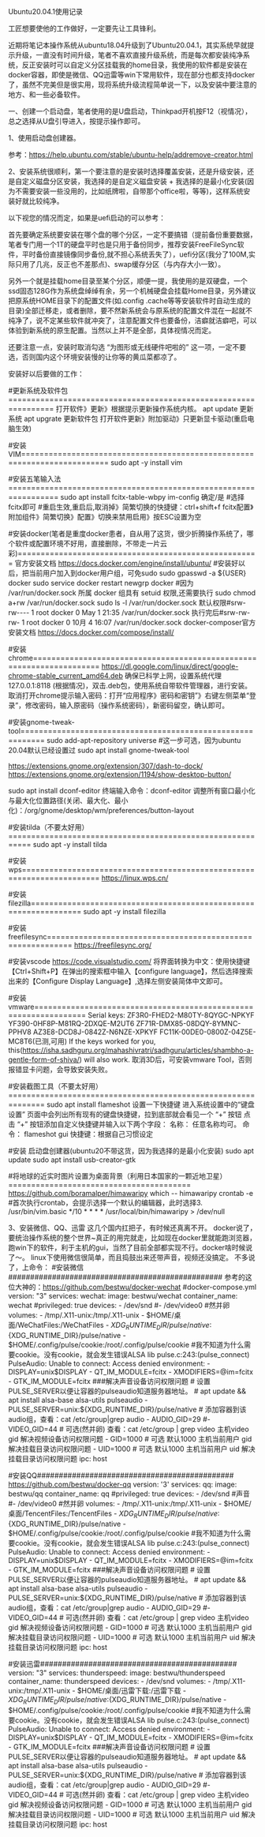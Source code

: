 Ubuntu20.04.1使用记录

工匠想要使他的工作做好，一定要先让工具锋利。

近期将笔记本操作系统从ubuntu18.04升级到了Ubuntu20.04.1，其实系统早就提示升级，一直没有时间升级，笔者不喜欢直接升级系统，而是每次都安装纯净系统，反正安装时可以自定义分区挂载我的home目录，我使用的软件都是安装在docker容器，即使是微信、QQ迅雷等win下常用软件，现在部分也都支持docker了，虽然不完美但是很实用，现将系统升级流程简单说一下，以及安装中要注意的地方、和一些必备软件。

一、创建一个启动盘，笔者使用的是U盘启动，Thinkpad开机按F12（视情况），总之选择从U盘引导进入，按提示操作即可。

1、使用启动盘创建器。
  
  参考：https://help.ubuntu.com/stable/ubuntu-help/addremove-creator.html

2、安装系统很顺利，第一个要注意的是安装时选择覆盖安装，还是升级安装，还是自定义磁盘分区安装，我选择的是自定义磁盘安装 + 我选择的是最小化安装(因为不需要安装一些没用的，比如纸牌啦，自带那个office啦，等等)，这样系统安装好就比较纯净。

  以下视您的情况而定，如果是uefi启动的可以参考：
  
  首先要确定系统要安装在哪个盘的哪个分区，一定不要搞错（提前备份重要数据，笔者专门用一个1T的硬盘平时也是只用于备份同步，推荐安装FreeFileSync软件，平时备份直接镜像同步备份,就不担心系统丢失了），uefi分区(我分了100M,实际只用了几兆，反正也不差那点)、swap缓存分区（与内存大小一致）。
  
  另外一个就是挂载home目录至某个分区，顺便一提，我使用的是双硬盘，一个ssd固态128G作为系统盘绰绰有余，另一个机械硬盘会挂载Home目录，另外建议把原系统HOME目录下的配置文件(如.config .cache等等安装软件时自动生成的目录)全部迁移走，或者删除，要不然新系统会与原系统的配置文件混在一起就不纯净了，说不定某些软件就冲突了，注意配置文件也要备份，洁癖就洁癖吧，可以体验到新系统的原生配置。当然以上并不是全部，具体视情况而定。
  
  还要注意一点，安装时取消勾选 “为图形或无线硬件吧啦的” 这一项，一定不要选，否则国内这个环境安装慢的让你等的黄瓜菜都凉了。
  
  安装好以后要做的工作：
  
  #更新系统及软件包================================================================
  打开软件》更新》根据提示更新操作系统内核。
  apt update 更新系统
  apt upgrate 更新软件包
  打开软件更新》附加驱动》只更新显卡驱动(重启电脑生效)

  #安装VIM=========================================================================
  sudo apt -y install vim
  
  #安装五笔输入法=================================================================
  sudo apt install fcitx-table-wbpy
  im-config 确定/是
  #选择fcitx即可
  #重启生效,重启后,取消掉》简繁切换的快捷键：ctrl+shift+f fcitx配置》附加组件》简繁切换》配置》切换来禁用启用》按ESC设置为空
  
  #安装docker(笔者是重度docker患者，自从用了这货，很少折腾操作系统了，哪个软件或配置环境不好用，直接删除，不带走一片云彩)=====================================================
  官方安装文档 https://docs.docker.com/engine/install/ubuntu/
  #安装好以后，把当前用户加入到docker用户组，可免sudo
  sudo gpasswd -a ${USER} docker
  sudo service docker restart
  newgrp docker
  #因为 /var/run/docker.sock 所属 docker 组具有 setuid 权限,还需要执行 sudo chmod a+rw /var/run/docker.sock
  sudo ls -l /var/run/docker.sock
  默认权限#srw-rw---- 1 root docker 0 May  1 21:35 /var/run/docker.sock
  执行完后#srw-rw-rw- 1 root docker 0 10月  4 16:07 /var/run/docker.sock
  docker-composer官方安装文档 https://docs.docker.com/compose/install/
  
  #安装chrome=====================================================================
  https://dl.google.com/linux/direct/google-chrome-stable_current_amd64.deb
  确保已科学上网，设置系统代理127.0.0.1:8118 (根据情况)，双击.deb包，使用系统自带软件管理器，进行安装。
  取消打开chrome提示输入密码：打开“应用程序》密码和密钥”》右键左侧菜单“登录”，修改密码，输入原密码（操作系统密码），新密码留空，确认即可。
  
  #安装gnome-tweak-tool===========================================================
  sudo add-apt-repository universe #这一步可选，因为ubuntu 20.04默认已经设置过
  sudo apt install gnome-tweak-tool

  https://extensions.gnome.org/extension/307/dash-to-dock/
  https://extensions.gnome.org/extension/1194/show-desktop-button/

  sudo apt install dconf-editor
  终端输入命令：dconf-editor
  调整所有窗口最小化与最大化位置路径(关闭、最大化、最小化)：/org/gnome/desktop/wm/preferences/button-layout
  
  #安装tilda（不要太好用）===========================================================
  sudo apt -y install tilda

  #安装wps=======================================================================
  https://linux.wps.cn/

  #安装filezilla=================================================================
  sudo apt -y install filezilla

  #安装freefilesync===========================================================
  https://freefilesync.org/
  
  #安装vscode
  https://code.visualstudio.com/
  将界面转换为中文：使用快捷键【Ctrl+Shift+P】在弹出的搜索框中输入【configure language】，然后选择搜索出来的【Configure Display Language】,选择左侧安装简体中文即可。
  
  #安装vmware=================================================================
  Serial keys:
  ZF3R0-FHED2-M80TY-8QYGC-NPKYF
  YF390-0HF8P-M81RQ-2DXQE-M2UT6
  ZF71R-DMX85-08DQY-8YMNC-PPHV8
  AZ3E8-DCD8J-0842Z-N6NZE-XPKYF
  FC11K-00DE0-0800Z-04Z5E-MC8T6(已测,可用)
  If the keys worked for you, this(https://isha.sadhguru.org/mahashivratri/sadhguru/articles/shambho-a-gentle-form-of-shiva/) will also work.
  取消3D后，可安装vmware Tool，否则报错显卡问题，会导致安装失败。
  
  #安装截图工具（不要太好用）==============================================================
  sudo apt install flameshot
  设置一下快捷键
  进入系统设置中的“键盘设置” 页面中会列出所有现有的键盘快捷键，拉到底部就会看见一个 “+” 按钮 点击 “+” 按钮添加自定义快捷键并输入以下两个字段：
  名称： 任意名称均可。
  命令： flameshot gui
  快捷键：根据自己习惯设定
  
  #安装 启动盘创建器(ubuntu20不带这货，因为我选择的是最小化安装)
  sudo apt update
  sudo apt install usb-creator-gtk

  #将地球的近实时图片设置为桌面背景（利用日本国家的一颗近地卫星）========================================
  https://github.com/boramalper/himawaripy
  which -- himawaripy
  crontab -e
  #首次执行crontab，会提示选择一个默认的编辑器，此时选择3. /usr/bin/vim.basic
  */10 * * * * /usr/local/bin/himawaripy > /dev/null

3、安装微信、QQ、迅雷 这几个国内扛把子，有时候还真离不开。
  docker说了，要统治操作系统的整个世界~真正的用完就走，比如现在docker里就能跑浏览器，跑win下的软件，利于主机的gui，当然了目前全部都实现不行。docker啥时候说了～。
  linux下使用微信很简单，而且捣鼓出来还带声音，视频还没搞定。
  不多说了，上命令：
  #安装微信#################################################
  参考的这位大神的：https://github.com/bestwu/docker-wechat
  #docker-compose.yml
  version: "3"
  services:
  wechat:
    image: bestwu/wechat
    container_name: wechat
    #privileged: true
    devices:
      - /dev/snd
      #- /dev/video0 #然并卵
    volumes:
      - /tmp/.X11-unix:/tmp/.X11-unix
      - $HOME/桌面/WeChatFiles:/WeChatFiles
      - ${XDG_RUNTIME_DIR}/pulse/native:${XDG_RUNTIME_DIR}/pulse/native
      - $HOME/.config/pulse/cookie:/root/.config/pulse/cookie #我不知道为什么需要cookie。没有cookie，就会发生错误ALSA lib pulse.c:243:(pulse_connect) PulseAudio: Unable to connect: Access denied
    environment:
      - DISPLAY=unix$DISPLAY
      - QT_IM_MODULE=fcitx
      - XMODIFIERS=@im=fcitx
      - GTK_IM_MODULE=fcitx
      ###解决声音设备访问权限问题
      # 设置PULSE_SERVER以便让容器的pulseaudio知道服务器地址。
      # apt update && apt install alsa-base alsa-utils pulseaudio
      - PULSE_SERVER=unix:${XDG_RUNTIME_DIR}/pulse/native
      # 添加容器到该audio组，查看：cat /etc/group|grep audio
      - AUDIO_GID=29
      #- VIDEO_GID=44 # 可选(然并卵) 查看：cat /etc/group | grep video 主机video gid 解决视频设备访问权限问题
      - GID=1000 # 可选 默认1000 主机当前用户 gid 解决挂载目录访问权限问题
      - UID=1000 # 可选 默认1000 主机当前用户 uid 解决挂载目录访问权限问题
    ipc: host


  #安装QQ#############################################
  https://github.com/bestwu/docker-qq
  version: '3'
  services:
  qq:
    image: bestwu/qq
    container_name: qq
    #privileged: true
    devices:
      - /dev/snd #声音
      #- /dev/video0 #然并卵
    volumes:
      - /tmp/.X11-unix:/tmp/.X11-unix
      - $HOME/桌面/TencentFiles:/TencentFiles
      - ${XDG_RUNTIME_DIR}/pulse/native:${XDG_RUNTIME_DIR}/pulse/native
      - $HOME/.config/pulse/cookie:/root/.config/pulse/cookie #我不知道为什么需要cookie。没有cookie，就会发生错误ALSA lib pulse.c:243:(pulse_connect) PulseAudio: Unable to connect: Access denied
    environment:
      - DISPLAY=unix$DISPLAY
      - QT_IM_MODULE=fcitx
      - XMODIFIERS=@im=fcitx
      - GTK_IM_MODULE=fcitx
      ###解决声音设备访问权限问题
      # 设置PULSE_SERVER以便让容器的pulseaudio知道服务器地址。
      # apt update && apt install alsa-base alsa-utils pulseaudio
      - PULSE_SERVER=unix:${XDG_RUNTIME_DIR}/pulse/native
      # 添加容器到该audio组，查看：cat /etc/group|grep audio
      - AUDIO_GID=29
      #- VIDEO_GID=44 # 可选(然并卵) 查看：cat /etc/group | grep video 主机video gid 解决视频设备访问权限问题
      - GID=1000 # 可选 默认1000 主机当前用户 gid 解决挂载目录访问权限问题
      - UID=1000 # 可选 默认1000 主机当前用户 uid 解决挂载目录访问权限问题
    ipc: host
  
  #安装迅雷#############################################
  version: "3"
  services:
  thunderspeed:
    image: bestwu/thunderspeed
    container_name: thunderspeed
    devices:
      - /dev/snd
    volumes:
      - /tmp/.X11-unix:/tmp/.X11-unix
      - $HOME/桌面/迅雷下载:/迅雷下载
      - ${XDG_RUNTIME_DIR}/pulse/native:${XDG_RUNTIME_DIR}/pulse/native
      - $HOME/.config/pulse/cookie:/root/.config/pulse/cookie #我不知道为什么需要cookie。没有cookie，就会发生错误ALSA lib pulse.c:243:(pulse_connect) PulseAudio: Unable to connect: Access denied
    environment:
      - DISPLAY=unix$DISPLAY
      - QT_IM_MODULE=fcitx
      - XMODIFIERS=@im=fcitx
      - GTK_IM_MODULE=fcitx
      ###解决声音设备访问权限问题
      # 设置PULSE_SERVER以便让容器的pulseaudio知道服务器地址。
      # apt update && apt install alsa-base alsa-utils pulseaudio
      - PULSE_SERVER=unix:${XDG_RUNTIME_DIR}/pulse/native
      # 添加容器到该audio组，查看：cat /etc/group|grep audio
      - AUDIO_GID=29
      #- VIDEO_GID=44 # 可选(然并卵) 查看：cat /etc/group | grep video 主机video gid 解决视频设备访问权限问题
      - GID=1000 # 可选 默认1000 主机当前用户 gid 解决挂载目录访问权限问题
      - UID=1000 # 可选 默认1000 主机当前用户 uid 解决挂载目录访问权限问题
    ipc: host
